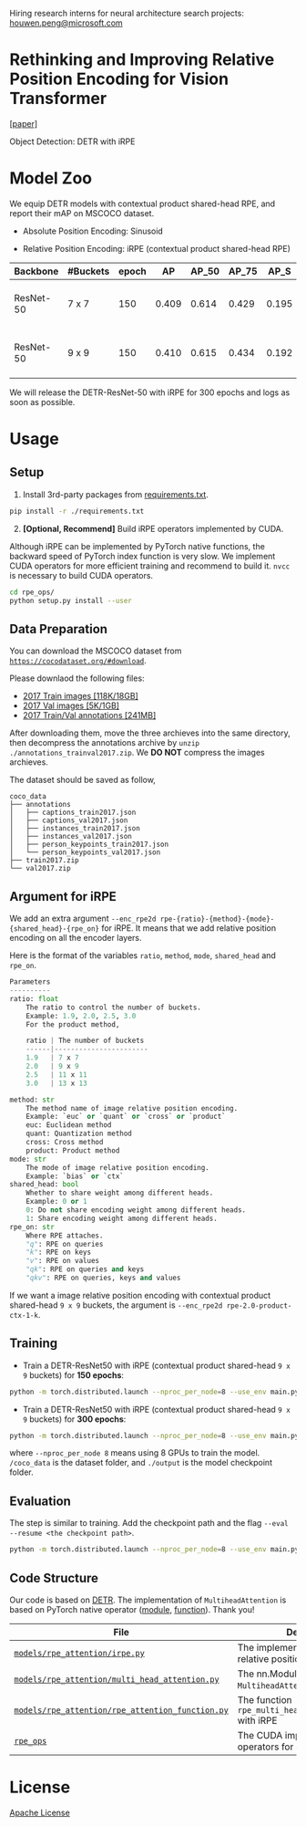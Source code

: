 Hiring research interns for neural architecture search projects: houwen.peng@microsoft.com

# Rethinking and Improving Relative Position Encoding for Vision Transformer

[[paper]](https://houwenpeng.com/publications/iRPE.pdf)

Object Detection: DETR with iRPE

# Model Zoo

We equip DETR models with contextual product shared-head RPE, and report their mAP on MSCOCO dataset.

- Absolute Position Encoding: Sinusoid

- Relative Position Encoding: iRPE (contextual product shared-head RPE)

Backbone  | #Buckets | epoch | AP    | AP\_50 | AP\_75 | AP\_S | AP\_M | AP\_L | Link | Log
--------- | -------- | ----- | ----- | ------ | ------ | ----- | ----- | ----- | ---- | ---
ResNet-50 |  7 x 7   | 150   | 0.409 | 0.614  | 0.429  | 0.195 | 0.443 | 0.605 | [link](https://github.com/wkcn/iRPE-model-zoo/releases/download/1.0/rpe-1.9-product-ctx-1-k.pth)| [log](https://github.com/wkcn/iRPE-model-zoo/releases/download/1.0/log_rpe-1.9-product-ctx-1-k.txt), [detail (188 MB)](https://github.com/wkcn/iRPE-model-zoo/releases/download/1.0/detail_rpe-1.9-product-ctx-1-k.log)
ResNet-50 |  9 x 9   | 150   | 0.410 | 0.615  | 0.434  | 0.192 | 0.445 | 0.608 | [link](https://github.com/wkcn/iRPE-model-zoo/releases/download/1.0/rpe-2.0-product-ctx-1-k.pth)| [log](https://github.com/wkcn/iRPE-model-zoo/releases/download/1.0/log_rpe-2.0-product-ctx-1-k.txt), [detail (188 MB)](https://github.com/wkcn/iRPE-model-zoo/releases/download/1.0/detail_rpe-2.0-product-ctx-1-k.log)

We will release the DETR-ResNet-50 with iRPE for 300 epochs and logs as soon as possible.

# Usage

## Setup
1. Install 3rd-party packages from [requirements.txt](./requirements.txt).

```bash
pip install -r ./requirements.txt
```

2. **[Optional, Recommend]** Build iRPE operators implemented by CUDA.

Although iRPE can be implemented by PyTorch native functions, the backward speed of PyTorch index function is very slow. We implement CUDA operators for more efficient training and recommend to build it.
`nvcc` is necessary to build CUDA operators.
```bash
cd rpe_ops/
python setup.py install --user
```

## Data Preparation

You can download the MSCOCO dataset from [`https://cocodataset.org/#download`](https://cocodataset.org/#download).

Please downlaod the following files:
- [2017 Train images [118K/18GB]](http://images.cocodataset.org/zips/train2017.zip)
- [2017 Val images [5K/1GB]](http://images.cocodataset.org/zips/val2017.zip)
- [2017 Train/Val annotations [241MB]](http://images.cocodataset.org/annotations/annotations_trainval2017.zip)

After downloading them, move the three archieves into the same directory, then decompress the annotations archive by `unzip ./annotations_trainval2017.zip`. We **DO NOT** compress the images archieves.

The dataset should be saved as follow,
```
coco_data
├── annotations
│   ├── captions_train2017.json
│   ├── captions_val2017.json
│   ├── instances_train2017.json
│   ├── instances_val2017.json
│   ├── person_keypoints_train2017.json
│   └── person_keypoints_val2017.json
├── train2017.zip
└── val2017.zip
```

## Argument for iRPE
We add an extra argument `--enc_rpe2d rpe-{ratio}-{method}-{mode}-{shared_head}-{rpe_on}` for iRPE. It means that we add relative position encoding on all the encoder layers.

Here is the format of the variables `ratio`, `method`, `mode`, `shared_head` and `rpe_on`.

```python
Parameters
----------
ratio: float
    The ratio to control the number of buckets.
    Example: 1.9, 2.0, 2.5, 3.0
    For the product method,

    ratio | The number of buckets
    ------|-----------------------
    1.9   | 7 x 7
    2.0   | 9 x 9
    2.5   | 11 x 11
    3.0   | 13 x 13

method: str
    The method name of image relative position encoding.
    Example: `euc` or `quant` or `cross` or `product`
    euc: Euclidean method
    quant: Quantization method
    cross: Cross method
    product: Product method
mode: str
    The mode of image relative position encoding.
    Example: `bias` or `ctx`
shared_head: bool
    Whether to share weight among different heads.
    Example: 0 or 1
    0: Do not share encoding weight among different heads.
    1: Share encoding weight among different heads.
rpe_on: str
    Where RPE attaches.
    "q": RPE on queries
    "k": RPE on keys
    "v": RPE on values
    "qk": RPE on queries and keys
    "qkv": RPE on queries, keys and values
```

If we want a image relative position encoding with contextual product shared-head `9 x 9` buckets, the argument is `--enc_rpe2d rpe-2.0-product-ctx-1-k`.

## Training
- Train a DETR-ResNet50 with iRPE (contextual product shared-head `9 x 9` buckets) for **150 epochs**:
```bash
python -m torch.distributed.launch --nproc_per_node=8 --use_env main.py --lr_drop 100 --epochs 150 --coco_path ./coco_data --enc_rpe2d rpe-2.0-product-ctx-1-k --output_dir ./output'
```

- Train a DETR-ResNet50 with iRPE (contextual product shared-head `9 x 9` buckets) for **300 epochs**:
```bash
python -m torch.distributed.launch --nproc_per_node=8 --use_env main.py --lr_drop 200 --epochs 300 --coco_path ./coco_data --enc_rpe2d rpe-2.0-product-ctx-1-k --output_dir ./output'
```

where `--nproc_per_node 8` means using 8 GPUs to train the model. `/coco_data` is the dataset folder, and `./output` is the model checkpoint folder.

## Evaluation
The step is similar to training. Add the checkpoint path and the flag `--eval --resume <the checkpoint path>`.
```bash
python -m torch.distributed.launch --nproc_per_node=8 --use_env main.py --lr_drop 100 --epochs 150 --coco_path ./coco_data --enc_rpe2d rpe-2.0-product-ctx-1-k --output_dir ./output --eval --resume rpe-2.0-product-ctx-1-k.pth'
```

## Code Structure

Our code is based on [DETR](https://github.com/facebookresearch/detr). The implementation of `MultiheadAttention` is based on PyTorch native operator ([module](https://github.com/pytorch/pytorch/blob/master/torch/nn/modules/activation.py), [function](https://github.com/pytorch/pytorch/blob/master/torch/nn/functional.py)). Thank you!

File | Description
-----|------------
[`models/rpe_attention/irpe.py`](./models/rpe_attention/irpe.py) | The implementation of image relative position encoding
[`models/rpe_attention/multi_head_attention.py`](./models/rpe_attention/multi_head_attention.py) | The nn.Module `MultiheadAttention` with iRPE
[`models/rpe_attention/rpe_attention_function.py`](./models/rpe_attention/rpe_attention_function.py) | The function `rpe_multi_head_attention_forward` with iRPE
[`rpe_ops`](./rpe_ops) | The CUDA implementation of iRPE operators for efficient training

# License
[Apache License](./LICENSE)
